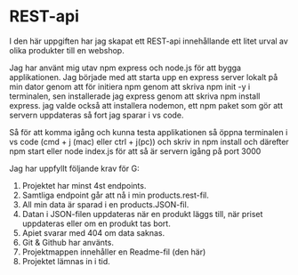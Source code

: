 # REST-api


I den här uppgiften har jag skapat ett REST-api innehållande ett litet urval av olika produkter till en webshop.

Jag har använt mig utav npm express och node.js för att bygga applikationen.
Jag började med att starta upp en express server lokalt på min dator genom att för initiera npm genom att skriva npm init -y i terminalen, sen installerade jag express genom att skriva npm install express.
jag valde också att installera nodemon, ett npm paket som gör att servern uppdateras så fort jag sparar i vs code.

Så för att komma igång och kunna testa applikationen så öppna terminalen i vs code (cmd + j (mac) eller ctrl + j(pc)) och skriv in npm install och därefter npm start eller node index.js för att  så är servern igång på port 3000

Jag har uppfyllt följande krav för G:

1. Projektet har minst 4st endpoints.
2. Samtliga endpoint går att nå i min products.rest-fil.
3. All min data är sparad i en products.JSON-fil.
4. Datan i JSON-filen uppdateras när en produkt läggs till, när priset uppdateras eller om en produkt tas bort. 
5. Apiet svarar med 404 om data saknas.
6. Git & Github har använts.
7. Projektmappen innehåller en Readme-fil (den här)
8. Projektet lämnas in i tid.
